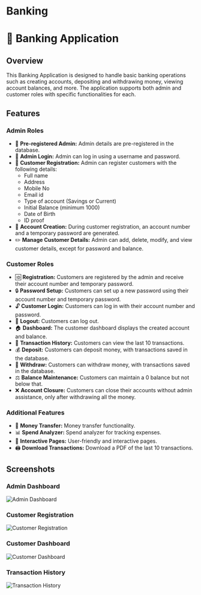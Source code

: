 # Banking
# 🏦 Banking Application

## Overview
This Banking Application is designed to handle basic banking operations such as creating accounts, depositing and withdrawing money, viewing account balances, and more. The application supports both admin and customer roles with specific functionalities for each.

## Features

### Admin Roles
- 🔐 **Pre-registered Admin:** Admin details are pre-registered in the database.
- 🔑 **Admin Login:** Admin can log in using a username and password.
- 📝 **Customer Registration:** Admin can register customers with the following details:
  - Full name
  - Address
  - Mobile No
  - Email id
  - Type of account (Savings or Current)
  - Initial Balance (minimum 1000)
  - Date of Birth
  - ID proof
- 🔄 **Account Creation:** During customer registration, an account number and a temporary password are generated.
- ✏️ **Manage Customer Details:** Admin can add, delete, modify, and view customer details, except for password and balance.

### Customer Roles
- 🆔 **Registration:** Customers are registered by the admin and receive their account number and temporary password.
- 🔒 **Password Setup:** Customers can set up a new password using their account number and temporary password.
- 🔓 **Customer Login:** Customers can log in with their account number and password.
- 🚪 **Logout:** Customers can log out.
- 🏠 **Dashboard:** The customer dashboard displays the created account and balance.
- 📜 **Transaction History:** Customers can view the last 10 transactions.
- 💰 **Deposit:** Customers can deposit money, with transactions saved in the database.
- 🏦 **Withdraw:** Customers can withdraw money, with transactions saved in the database.
- ⚖️ **Balance Maintenance:** Customers can maintain a 0 balance but not below that.
- ❌ **Account Closure:** Customers can close their accounts without admin assistance, only after withdrawing all the money.

### Additional Features
- 💸 **Money Transfer:** Money transfer functionality.
- 📊 **Spend Analyzer:** Spend analyzer for tracking expenses.
- 🌟 **Interactive Pages:** User-friendly and interactive pages.
- 🖨️ **Download Transactions:** Download a PDF of the last 10 transactions.

## Screenshots

### Admin Dashboard
![Admin Dashboard](main/images/admin_dashboard.png)

### Customer Registration
![Customer Registration](images/customer_registration.png)

### Customer Dashboard
![Customer Dashboard](images/customer_dashboard.png)

### Transaction History
![Transaction History](images/transaction_history.png)
